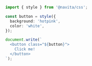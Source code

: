 ```ts compiled filename=Button.ts
import { style } from '@navita/css';

const button = style({
  background: 'hotpink',
  color: 'white',
});

document.write(`
  <button class="${button}">
    Click me!
  </button>
`);
```
